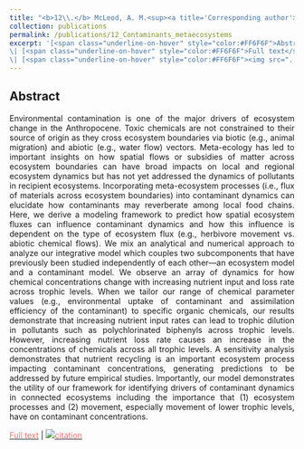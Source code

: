 ```yaml
---
title: "<b>12\\.</b> McLeod, A. M.<sup><a title='Corresponding author'>✉</a></sup>, Leroux, S. J., <u>Rizzuto, M.</u>, Leibold, M. A., Schiesari, L. **Integrating ecosystem and contaminant models to predict the effects of ecosystem fluxes on contaminant dynamics.** Ecosphere, 2024, 15(1): e4739. <img src='../images/open_access.png'>"
collection: publications
permalink: /publications/12_Contaminants_metaecosystems
excerpt: '[<span class="underline-on-hover" style="color:#FF6F6F">Abstract</span>](../publications/12_Contaminants_metaecosystems)
\| [<span class="underline-on-hover" style="color:#FF6F6F">Full text</span>](https://doi.org/10.1002/ecs2.4739)
\| [<span class="underline-on-hover" style="color:#FF6F6F"><img src="../images/bibtex.svg">citation</span>](../bibtex/12_Contaminants_metaecosystems.bib)'
---
```


## Abstract

<p style='text-align: justify;'>
Environmental contamination is one of the major drivers of ecosystem change in the Anthropocene. Toxic chemicals are not constrained to their source of origin as they cross ecosystem boundaries via biotic (e.g., animal migration) and abiotic (e.g., water flow) vectors. Meta-ecology has led to important insights on how spatial flows or subsidies of matter across ecosystem boundaries can have broad impacts on local and regional ecosystem dynamics but has not yet addressed the dynamics of pollutants in recipient ecosystems. Incorporating meta-ecosystem processes (i.e., flux of materials across ecosystem boundaries) into contaminant dynamics can elucidate how contaminants may reverberate among local food chains. Here, we derive a modeling framework to predict how spatial ecosystem fluxes can influence contaminant dynamics and how this influence is dependent on the type of ecosystem flux (e.g., herbivore movement vs. abiotic chemical flows). We mix an analytical and numerical approach to analyze our integrative model which couples two subcomponents that have previously been studied independently of each other—an ecosystem model and a contaminant model. We observe an array of dynamics for how chemical concentrations change with increasing nutrient input and loss rate across trophic levels. When we tailor our range of chemical parameter values (e.g., environmental uptake of contaminant and assimilation efficiency of the contaminant) to specific organic chemicals, our results demonstrate that increasing nutrient input rates can lead to trophic dilution in pollutants such as polychlorinated biphenyls across trophic levels. However, increasing nutrient loss rate causes an increase in the concentrations of chemicals across all trophic levels. A sensitivity analysis demonstrates that nutrient recycling is an important ecosystem process impacting contaminant concentrations, generating predictions to be addressed by future empirical studies. Importantly, our model demonstrates the utility of our framework for identifying drivers of contaminant dynamics in connected ecosystems including the importance that (1) ecosystem processes and (2) movement, especially movement of lower trophic levels, have on contaminant concentrations.
</p>

[<span class="underline-on-hover" style="color:#FF6F6F">Full text</span>](https://doi.org/10.1002/ecs2.4739)
\| [<span class="underline-on-hover" style="color:#FF6F6F"><img src="../images/bibtex.svg">citation</span>](../bibtex/12_Contaminants_metaecosystems.bib)